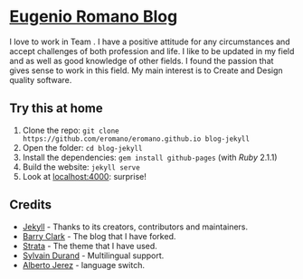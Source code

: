 # [Eugenio Romano Blog](http://eromano.github.io/)

I love to work in Team . I have a positive attitude for any circumstances and  accept challenges of both profession and life.
I like to be updated in my field and as well as good knowledge of other fields.
I found the passion that gives sense to work in this field. My main interest is to Create and Design quality software.

## Try this at home

1. Clone the repo: `git clone https://github.com/eromano/eromano.github.io blog-jekyll`
2. Open the folder: `cd blog-jekyll`
3. Install the dependencies: `gem install github-pages` (with *Ruby* 2.1.1)
4. Build the website: `jekyll serve`
5. Look at [localhost:4000](http://localhost:4000): surprise!

## Credits

- [Jekyll](https://github.com/jekyll/jekyll) - Thanks to its creators, contributors and maintainers.
- [Barry Clark](https://github.com/barryclark/jekyll-now) - The blog that I have forked.
- [Strata](http://html5up.net/uploads/demos/strata/)  - The theme that I have used.
- [Sylvain Durand](https://github.com/sylvaindurand/sylvaindurand.org)  - Multilingual support.
- [Alberto Jerez](https://github.com/ajerez) - language switch.
